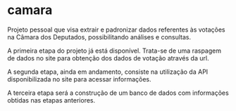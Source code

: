 # camara

Projeto pessoal que visa extrair e padronizar dados referentes às votações na Câmara dos Deputados, possibilitando análises e consultas.

A primeira etapa do projeto já está disponível. Trata-se de uma raspagem de dados no site para obtenção dos dados de votação através da url.

A segunda etapa, ainda em andamento, consiste na utilização da API disponibilizada no site para acessar informações.

A terceira etapa será a construção de um banco de dados com informações obtidas nas etapas anteriores.

